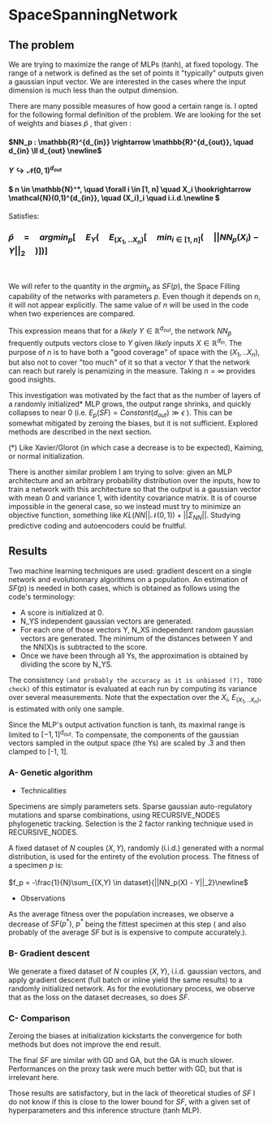 # SpaceSpanningNetwork

## The problem
We are trying to maximize the range of MLPs (tanh), at fixed topology. The range of a network is defined as the set of points it "typically" outputs given a gaussian input vector. We are interested in the cases where the input dimension is much less than the output dimension.

There are many possible measures of how good a certain range is. I opted for the following formal definition of the problem. We are looking for the set of weights and biases $\tilde{p}$ , that given :

#### $NN_p :  \mathbb{R}^{d_{in}} \rightarrow  \mathbb{R}^{d_{out}}, \quad  d_{in} \ll d_{out} \newline$<br> 
#### $Y \hookrightarrow \mathcal{N}(0,1)^{d_{out}} \quad$<br>
 
#### $` n \in \mathbb{N}^*, \quad \forall i \in [1, n] \quad X_i \hookrightarrow \mathcal{N}(0,1)^{d_{in}}, \quad (X_i)_i \quad i.i.d.\newline `$<br>
Satisfies:<br>
### $` \tilde{p} \quad  =  \quad argmin_p[ \quad E_{Y}( \quad E_{(X_1,..X_n)}[ \quad min_{i\in[1,n]}( \quad ||NN_p(X_i) - Y||_2 \quad )])]`$

<br>

We will refer to the quantity in the $argmin_p$ as $SF(p)$, the Space Filling capability of the networks with parameters $p$. Even though it depends on $n$, it will not appear explicitly. The same value of $n$ will be used in the code when two experiences are compared.

This expression means that for a *likely* $Y \in  \mathbb{R}^{d_{out}}$, the network $NN_{\tilde{p}}$  frequently outputs vectors close to $Y$ given *likely* inputs $X \in  \mathbb{R}^{d_{in}}$. The purpose of $n$ is to have both a "good coverage" of space with the $(X_1,..X_n)$, but also not to cover "too much" of it so that a vector $Y$ that the network can reach but rarely is penamizing in the measure. Taking $n = \infty$ provides good insights.  

This investigation was motivated by the fact that as the number of layers of a randomly initialized* MLP grows, the output range shrinks, and quickly collapses to near 0 (i.e. $E_p(SF) = Constant(d_{out}) \gg \epsilon$ ). This can be somewhat mitigated by zeroing the biases, but it is not sufficient. Explored methods are described in the next section.

(*) Like Xavier/Glorot (in which case a decrease is to be expected), Kaiming, or normal initialization.

There is another similar problem I am trying to solve: given an MLP architecture and an arbitrary probability distribution over the inputs, how to train a network with this architecture so that the output is a gaussian vector with mean 0 and variance 1, with identity covariance matrix. It is of course impossible in the general case, so we instead must try to minimize an objective function, something like  $KL(NN||\mathcal{N}(0,1)) + ||\Sigma_{NN}||$. Studying predictive coding and autoencoders could be fruitful.

## Results

Two machine learning techniques are used: gradient descent on a single network and evolutionnary algorithms on a population. An estimation of $SF(p)$ is needed in both cases, which is obtained as follows using the code's terminology:

- A score is initialized at 0.
- N_YS independent gaussian vectors are generated.
- For each one of those vectors Y, N_XS independent random gaussian vectors are generated. The minimum of the distances between Y and the NN(X)s is subtracted to the score.
- Once we have been through all Ys, the approximation is obtained by dividing the score by N_YS.

The consistency `(and probably the accuracy as it is unbiased (?), TODO check)` of this estimator is evaluated at each run by computing its variance over several measurements. Note that the expectation over the $X_i$, $E_{(X_1,..X_n)}$, is estimated with only one sample.

Since the MLP's output activation function is tanh, its maximal range is limited to $[-1, 1]^{d_{out}}$. To compensate, the components of the gaussian vectors sampled in the output space (the Ys) are scaled by .3 and then clamped to [-1, 1].

### A- Genetic algorithm

* Technicalities

Specimens are simply parameters sets. Sparse gaussian auto-regulatory mutations and sparse combinations, using RECURSIVE_NODES phylogenetic tracking. Selection is the 2 factor ranking technique used in RECURSIVE_NODES. 

A fixed dataset of $N$ couples $(X,Y)$, randomly (i.i.d.) generated with a normal distribution, is used for the entirety of the evolution process. The fitness of a specimen $p$ is:\
<br>
$f_p = -\frac{1}{N}\sum_{(X,Y) \in dataset}{||NN_p(X) - Y||_2}\newline$
<br>
* Observations

As the average fitness over the population increases, we observe a decrease of $SF(p^*)$, $p^*$ being the fittest specimen at this step ( and also probably of the average $SF$ but is is expensive to compute accurately.).


### B- Gradient descent

We generate a fixed dataset of $N$ couples $(X,Y)$, i.i.d. gaussian vectors, and apply gradient descent (full batch or inline yield the same results) to a randomly initialized network. 
As for the evolutionary process, we observe that as the loss on the dataset decreases, so does $SF$. 


### C- Comparison
 
Zeroing the biases at initialization kickstarts the convergence for both methods but does not improve the end result.

The final $SF$ are similar with GD and GA, but the GA is much slower. Performances on the proxy task were much better with GD, but that is irrelevant here.

Those results are satisfactory, but in the lack of theoretical studies of $SF$ I do not know if this is close to the lower bound for $SF$, with a given set of hyperparameters and this inference structure (tanh MLP).
